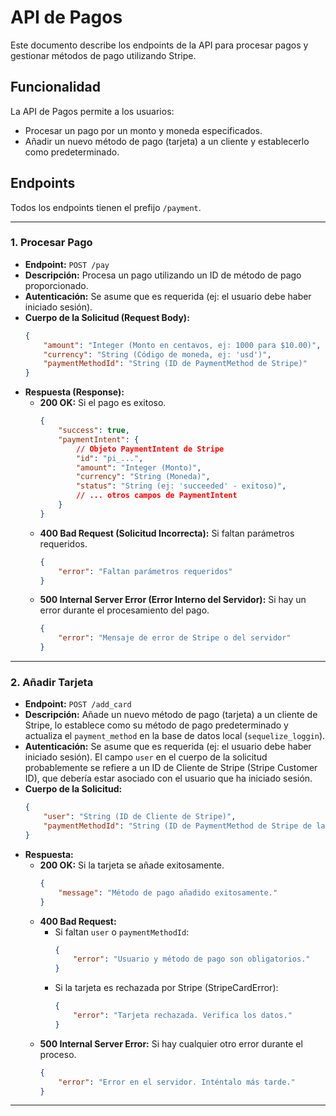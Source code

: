 # API de Pagos

Este documento describe los endpoints de la API para procesar pagos y gestionar métodos de pago utilizando Stripe.

## Funcionalidad

La API de Pagos permite a los usuarios:

-   Procesar un pago por un monto y moneda especificados.
-   Añadir un nuevo método de pago (tarjeta) a un cliente y establecerlo como predeterminado.

## Endpoints

Todos los endpoints tienen el prefijo `/payment`.

---

### 1. Procesar Pago

-   **Endpoint:** `POST /pay`
-   **Descripción:** Procesa un pago utilizando un ID de método de pago proporcionado.
-   **Autenticación:** Se asume que es requerida (ej: el usuario debe haber iniciado sesión).
-   **Cuerpo de la Solicitud (Request Body):**
    ```json
    {
        "amount": "Integer (Monto en centavos, ej: 1000 para $10.00)",
        "currency": "String (Código de moneda, ej: 'usd')",
        "paymentMethodId": "String (ID de PaymentMethod de Stripe)"
    }
    ```
-   **Respuesta (Response):**
    -   **200 OK:** Si el pago es exitoso.
        ```json
        {
            "success": true,
            "paymentIntent": {
                // Objeto PaymentIntent de Stripe
                "id": "pi_...",
                "amount": "Integer (Monto)",
                "currency": "String (Moneda)",
                "status": "String (ej: 'succeeded' - exitoso)",
                // ... otros campos de PaymentIntent
            }
        }
        ```
    -   **400 Bad Request (Solicitud Incorrecta):** Si faltan parámetros requeridos.
        ```json
        {
            "error": "Faltan parámetros requeridos"
        }
        ```
    -   **500 Internal Server Error (Error Interno del Servidor):** Si hay un error durante el procesamiento del pago.
        ```json
        {
            "error": "Mensaje de error de Stripe o del servidor"
        }
        ```

---

### 2. Añadir Tarjeta

-   **Endpoint:** `POST /add_card`
-   **Descripción:** Añade un nuevo método de pago (tarjeta) a un cliente de Stripe, lo establece como su método de pago predeterminado y actualiza el `payment_method` en la base de datos local (`sequelize_loggin`).
-   **Autenticación:** Se asume que es requerida (ej: el usuario debe haber iniciado sesión). El campo `user` en el cuerpo de la solicitud probablemente se refiere a un ID de Cliente de Stripe (Stripe Customer ID), que debería estar asociado con el usuario que ha iniciado sesión.
-   **Cuerpo de la Solicitud:**
    ```json
    {
        "user": "String (ID de Cliente de Stripe)",
        "paymentMethodId": "String (ID de PaymentMethod de Stripe de la nueva tarjeta)"
    }
    ```
-   **Respuesta:**
    -   **200 OK:** Si la tarjeta se añade exitosamente.
        ```json
        {
            "message": "Método de pago añadido exitosamente."
        }
        ```
    -   **400 Bad Request:**
        - Si faltan `user` o `paymentMethodId`:
            ```json
            {
                "error": "Usuario y método de pago son obligatorios."
            }
            ```
        - Si la tarjeta es rechazada por Stripe (StripeCardError):
            ```json
            {
                "error": "Tarjeta rechazada. Verifica los datos."
            }
            ```
    -   **500 Internal Server Error:** Si hay cualquier otro error durante el proceso.
        ```json
        {
            "error": "Error en el servidor. Inténtalo más tarde."
        }
        ```

---
